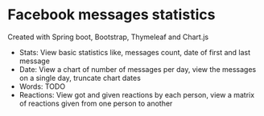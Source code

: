 # Facebook messages statistics
Created with Spring boot, Bootstrap, Thymeleaf and Chart.js

 - Stats: View basic statistics like, messages count, date of first and last message
 - Date: View a chart of number of messages per day, view the messages on a single day, truncate chart dates
 - Words: TODO
 - Reactions: View got and given reactions by each person, view a matrix of reactions given from one person to another